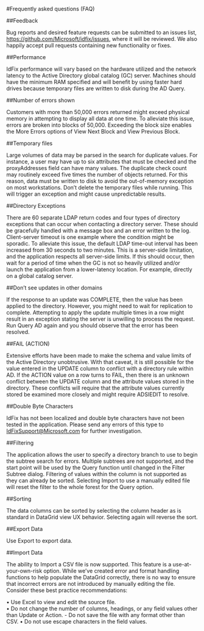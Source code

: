 #Frequently asked questions (FAQ)

##Feedback

Bug reports and desired feature requests can be submitted to an issues list, https://github.com/Microsoft/idfix/issues, where it will be reviewed. We also happily accept pull requests containing new functionality or fixes.

##Performance

IdFix performance will vary based on the hardware utilized and the network latency to the Active Directory global catalog (GC) server. Machines should have the minimum RAM 
specified and will benefit by using faster hard drives because temporary files are written to disk during the AD Query. 

##Number of errors shown

Customers with more than 50,000 errors returned might exceed physical memory in attempting to display all data at one time. To alleviate this issue, errors are broken into blocks of 50,000. Exceeding the block size enables the More Errors options of View Next Block and View Previous Block.

##Temporary files

Large volumes of data may be parsed in the search for duplicate values. For instance, a user may have up to six attributes that must be checked and the proxyAddresses field can have many values. The duplicate check count may routinely exceed five times the number of objects returned. For this reason, data must be written to disk to avoid the out-of-memory exception on most workstations. Don’t delete the temporary files while running. This will trigger an exception and might cause unpredictable results.

##Directory Exceptions

There are 60 separate LDAP return codes and four types of directory exceptions that can occur when contacting a directory server. These should be gracefully handled with a message box and an error written to the log. Client-server timeout is one example where the condition might be sporadic. To alleviate this issue, the default LDAP time-out interval has been increased from 30 seconds to two minutes. This is a server-side limitation, and the application respects all server-side limits. If this should occur, then wait for a period of time when the GC is not so heavily utilized and/or launch the application from a lower-latency location. For example, directly on a global catalog server.

##Don’t see updates in other domains

If the response to an update was COMPLETE, then the value has been applied to the directory. However, you might need to wait for replication to complete. Attempting to apply the update multiple times in a row might result in an exception stating the server is unwilling to process the request. Run Query AD again and you should observe that the error has been resolved.

##FAIL (ACTION)

Extensive efforts have been made to make the schema and value limits of the Active Directory unobtrusive. With that caveat, it is still possible for the value entered in the UPDATE column to conflict with a directory rule within AD. If the ACTION value on a row turns to FAIL, then there is an unknown conflict between the UPDATE column and the attribute values stored in the directory. These conflicts will require that the attribute values currently stored be examined more closely and might require ADSIEDIT to resolve.

##Double Byte Characters

IdFix has not been localized and double byte characters have not been tested in the application. Please send any errors of this type to IdFixSupport@Microsoft.com for further investigation.

##Filtering

The application allows the user to specify a directory branch to use to begin the subtree search for errors. Multiple subtrees are not supported, and the start point will be used by the Query function until changed in the Filter Subtree dialog. Filtering of values within the column is not supported as they can already be sorted. Selecting Import to use a manually edited file will reset the filter to the whole forest for the Query option.

##Sorting

The data columns can be sorted by selecting the column header as is standard in DataGrid view UX behavior. Selecting again will reverse the sort.

##Export Data

Use Export to export data.

##Import Data

The ability to Import a CSV file is now supported. This feature is a use-at-your-own-risk option. While we’ve created error and format handling functions to help populate the DataGrid correctly, there is no way to ensure that incorrect errors are not introduced by manually editing the file. Consider these best practice recommendations: 

•	Use Excel to view and edit the source file.   
•	Do not change the number of columns, headings, or any field values other than Update or Action. - Do not save the file with any format other than CSV.
•	Do not use escape characters in the field values.
